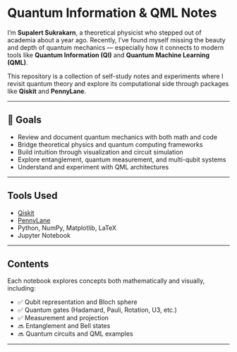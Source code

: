 # Quantum Information & QML Notes

I’m **Supalert Sukrakarn**, a theoretical physicist who stepped out of academia about a year ago. Recently, I’ve found myself missing the beauty and depth of quantum mechanics — especially how it connects to modern tools like **Quantum Information (QI)** and **Quantum Machine Learning (QML)**.

This repository is a collection of self-study notes and experiments where I revisit quantum theory and explore its computational side through packages like **Qiskit** and **PennyLane**.

---

## 📌 Goals

- Review and document quantum mechanics with both math and code
- Bridge theoretical physics and quantum computing frameworks
- Build intuition through visualization and circuit simulation
- Explore entanglement, quantum measurement, and multi-qubit systems
- Understand and experiment with QML architectures

---

##  Tools Used

- [Qiskit](https://qiskit.org/)
- [PennyLane](https://pennylane.ai/)
- Python, NumPy, Matplotlib, LaTeX
- Jupyter Notebook

---

## Contents

Each notebook explores concepts both mathematically and visually, including:

- ✅ Qubit representation and Bloch sphere
- ✅ Quantum gates (Hadamard, Pauli, Rotation, U3, etc.)
- ✅ Measurement and projection
- 🔜 Entanglement and Bell states
- 🔜 Quantum circuits and QML examples

---
